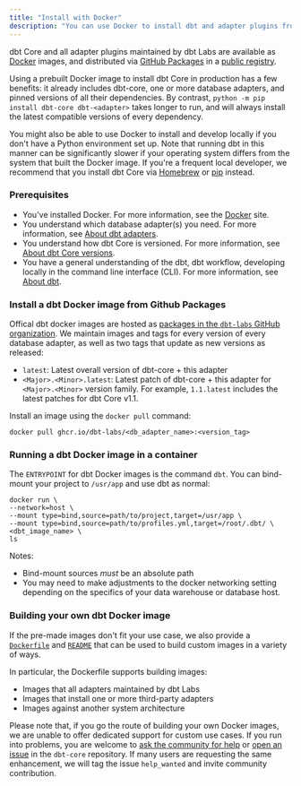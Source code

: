 ```yaml
---
title: "Install with Docker"
description: "You can use Docker to install dbt and adapter plugins from the command line."
---
```


dbt Core and all adapter plugins maintained by dbt Labs are available as [Docker](https://docs.docker.com/) images, and distributed via [GitHub Packages](https://docs.github.com/en/packages/learn-github-packages/introduction-to-github-packages) in a [public registry](https://github.com/dbt-labs/dbt-core/pkgs/container/dbt-core).

Using a prebuilt Docker image to install dbt Core in production has a few benefits: it already includes dbt-core, one or more database adapters, and pinned versions of all their dependencies. By contrast, `python -m pip install dbt-core dbt-<adapter>` takes longer to run, and will always install the latest compatible versions of every dependency.

You might also be able to use Docker to install and develop locally if you don't have a Python environment set up. Note that running dbt in this manner can be significantly slower if your operating system differs from the system that built the Docker image. If you're a frequent local developer, we recommend that you install dbt Core via [Homebrew](/docs/core/homebrew-install) or [pip](/docs/core/pip-install) instead.

### Prerequisites
* You've installed Docker. For more information, see the [Docker](https://docs.docker.com/) site.
* You understand which database adapter(s) you need. For more information, see [About dbt adapters](/docs/core/installation-overview#about-dbt-data-platforms-and-adapters).
* You understand how dbt Core is versioned. For more information, see [About dbt Core versions](/docs/dbt-versions/core).
* You have a general understanding of the dbt, dbt workflow, developing locally in the command line interface (CLI). For more information, see [About dbt](/docs/introduction#how-do-i-use-dbt).

### Install a dbt Docker image from Github Packages

Offical dbt docker images are hosted as [packages in the `dbt-labs` GitHub organization](https://github.com/orgs/dbt-labs/packages?visibility=public). We maintain images and tags for every version of every database adapter, as well as two tags that update as new versions as released:
- `latest`: Latest overall version of dbt-core + this adapter
- `<Major>.<Minor>.latest`: Latest patch of dbt-core + this adapter for `<Major>.<Minor>` version family. For example, `1.1.latest` includes the latest patches for dbt Core v1.1.

Install an image using the `docker pull` command:
```
docker pull ghcr.io/dbt-labs/<db_adapter_name>:<version_tag>
```

### Running a dbt Docker image in a container

The `ENTRYPOINT` for dbt Docker images is the command `dbt`. You can bind-mount your project to `/usr/app` and use dbt as normal:
```
docker run \
--network=host \
--mount type=bind,source=path/to/project,target=/usr/app \
--mount type=bind,source=path/to/profiles.yml,target=/root/.dbt/ \
<dbt_image_name> \
ls
```

Notes:
* Bind-mount sources _must_ be an absolute path
* You may need to make adjustments to the docker networking setting depending on the specifics of your data warehouse or database host.

### Building your own dbt Docker image

If the pre-made images don't fit your use case, we also provide a [`Dockerfile`](https://github.com/dbt-labs/dbt-core/blob/main/docker/Dockerfile) and [`README`](https://github.com/dbt-labs/dbt-core/blob/main/docker/README.md) that can be used to build custom images in a variety of ways.

In particular, the Dockerfile supports building images:
- Images that all adapters maintained by dbt Labs
- Images that install one or more third-party adapters
- Images against another system architecture

Please note that, if you go the route of building your own Docker images, we are unable to offer dedicated support for custom use cases. If you run into problems, you are welcome to [ask the community for help](/community/resources/getting-help) or [open an issue](/community/resources/oss-expectations#issues) in the `dbt-core` repository. If many users are requesting the same enhancement, we will tag the issue `help_wanted` and invite community contribution.
